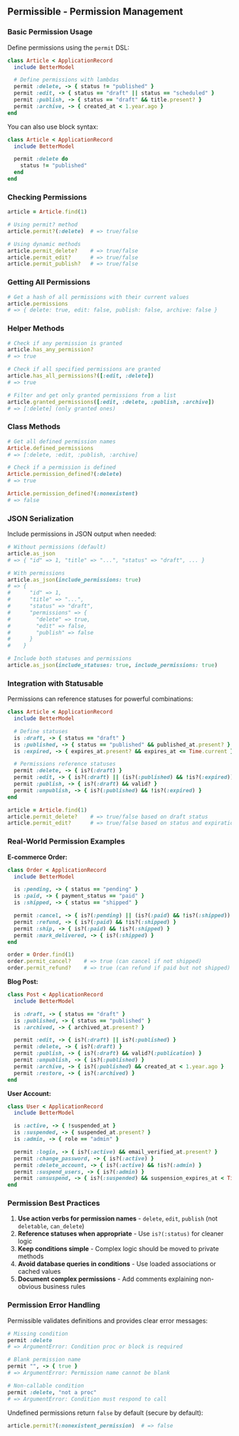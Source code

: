 ## Permissible - Permission Management

### Basic Permission Usage

Define permissions using the `permit` DSL:

```ruby
class Article < ApplicationRecord
  include BetterModel

  # Define permissions with lambdas
  permit :delete, -> { status != "published" }
  permit :edit, -> { status == "draft" || status == "scheduled" }
  permit :publish, -> { status == "draft" && title.present? }
  permit :archive, -> { created_at < 1.year.ago }
end
```

You can also use block syntax:

```ruby
class Article < ApplicationRecord
  include BetterModel

  permit :delete do
    status != "published"
  end
end
```

### Checking Permissions

```ruby
article = Article.find(1)

# Using permit? method
article.permit?(:delete)  # => true/false

# Using dynamic methods
article.permit_delete?    # => true/false
article.permit_edit?      # => true/false
article.permit_publish?   # => true/false
```

### Getting All Permissions

```ruby
# Get a hash of all permissions with their current values
article.permissions
# => { delete: true, edit: false, publish: false, archive: false }
```

### Helper Methods

```ruby
# Check if any permission is granted
article.has_any_permission?
# => true

# Check if all specified permissions are granted
article.has_all_permissions?([:edit, :delete])
# => true

# Filter and get only granted permissions from a list
article.granted_permissions([:edit, :delete, :publish, :archive])
# => [:delete] (only granted ones)
```

### Class Methods

```ruby
# Get all defined permission names
Article.defined_permissions
# => [:delete, :edit, :publish, :archive]

# Check if a permission is defined
Article.permission_defined?(:delete)
# => true

Article.permission_defined?(:nonexistent)
# => false
```

### JSON Serialization

Include permissions in JSON output when needed:

```ruby
# Without permissions (default)
article.as_json
# => { "id" => 1, "title" => "...", "status" => "draft", ... }

# With permissions
article.as_json(include_permissions: true)
# => {
#      "id" => 1,
#      "title" => "...",
#      "status" => "draft",
#      "permissions" => {
#        "delete" => true,
#        "edit" => false,
#        "publish" => false
#      }
#    }

# Include both statuses and permissions
article.as_json(include_statuses: true, include_permissions: true)
```

### Integration with Statusable

Permissions can reference statuses for powerful combinations:

```ruby
class Article < ApplicationRecord
  include BetterModel

  # Define statuses
  is :draft, -> { status == "draft" }
  is :published, -> { status == "published" && published_at.present? }
  is :expired, -> { expires_at.present? && expires_at <= Time.current }

  # Permissions reference statuses
  permit :delete, -> { is?(:draft) }
  permit :edit, -> { is?(:draft) || (is?(:published) && !is?(:expired)) }
  permit :publish, -> { is?(:draft) && valid? }
  permit :unpublish, -> { is?(:published) && !is?(:expired) }
end

article = Article.find(1)
article.permit_delete?    # => true/false based on draft status
article.permit_edit?      # => true/false based on status and expiration
```

### Real-World Permission Examples

**E-commerce Order:**

```ruby
class Order < ApplicationRecord
  include BetterModel

  is :pending, -> { status == "pending" }
  is :paid, -> { payment_status == "paid" }
  is :shipped, -> { status == "shipped" }

  permit :cancel, -> { is?(:pending) || (is?(:paid) && !is?(:shipped)) }
  permit :refund, -> { is?(:paid) && !is?(:shipped) }
  permit :ship, -> { is?(:paid) && !is?(:shipped) }
  permit :mark_delivered, -> { is?(:shipped) }
end

order = Order.find(1)
order.permit_cancel?    # => true (can cancel if not shipped)
order.permit_refund?    # => true (can refund if paid but not shipped)
```

**Blog Post:**

```ruby
class Post < ApplicationRecord
  include BetterModel

  is :draft, -> { status == "draft" }
  is :published, -> { status == "published" }
  is :archived, -> { archived_at.present? }

  permit :edit, -> { is?(:draft) || is?(:published) }
  permit :delete, -> { is?(:draft) }
  permit :publish, -> { is?(:draft) && valid?(:publication) }
  permit :unpublish, -> { is?(:published) }
  permit :archive, -> { is?(:published) && created_at < 1.year.ago }
  permit :restore, -> { is?(:archived) }
end
```

**User Account:**

```ruby
class User < ApplicationRecord
  include BetterModel

  is :active, -> { !suspended_at }
  is :suspended, -> { suspended_at.present? }
  is :admin, -> { role == "admin" }

  permit :login, -> { is?(:active) && email_verified_at.present? }
  permit :change_password, -> { is?(:active) }
  permit :delete_account, -> { is?(:active) && !is?(:admin) }
  permit :suspend_users, -> { is?(:admin) }
  permit :unsuspend, -> { is?(:suspended) && suspension_expires_at < Time.current }
end
```

### Permission Best Practices

1. **Use action verbs for permission names** - `delete`, `edit`, `publish` (not `deletable`, `can_delete`)
2. **Reference statuses when appropriate** - Use `is?(:status)` for cleaner logic
3. **Keep conditions simple** - Complex logic should be moved to private methods
4. **Avoid database queries in conditions** - Use loaded associations or cached values
5. **Document complex permissions** - Add comments explaining non-obvious business rules

### Permission Error Handling

Permissible validates definitions and provides clear error messages:

```ruby
# Missing condition
permit :delete
# => ArgumentError: Condition proc or block is required

# Blank permission name
permit "", -> { true }
# => ArgumentError: Permission name cannot be blank

# Non-callable condition
permit :delete, "not a proc"
# => ArgumentError: Condition must respond to call
```

Undefined permissions return `false` by default (secure by default):

```ruby
article.permit?(:nonexistent_permission)  # => false
```

